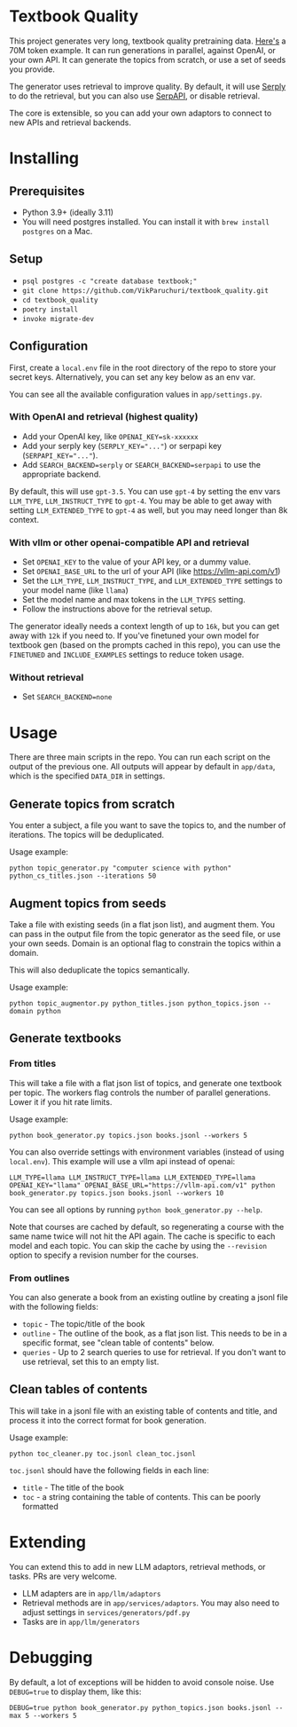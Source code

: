 # Textbook Quality

This project generates very long, textbook quality pretraining data.  [Here's](https://huggingface.co/datasets/vikp/textbook_quality_programming) a 70M token example.  It can run generations in parallel, against OpenAI, or your own API.  It can generate the topics from scratch, or use a set of seeds you provide.

The generator uses retrieval to improve quality.  By default, it will use [Serply](https://serply.io) to do the retrieval, but you can also use [SerpAPI](https://serpapi.com), or disable retrieval.

The core is extensible, so you can add your own adaptors to connect to new APIs and retrieval backends.

# Installing

## Prerequisites

- Python 3.9+ (ideally 3.11)
- You will need postgres installed. You can install it with `brew install postgres` on a Mac.

## Setup

- `psql postgres -c "create database textbook;"`
- `git clone https://github.com/VikParuchuri/textbook_quality.git`
- `cd textbook_quality`
- `poetry install`
- `invoke migrate-dev`

## Configuration

First, create a `local.env` file in the root directory of the repo to store your secret keys.  Alternatively, you can set any key below as an env var.

You can see all the available configuration values in `app/settings.py`.

### With OpenAI and retrieval (highest quality)

- Add your OpenAI key, like `OPENAI_KEY=sk-xxxxxx`
- Add your serply key (`SERPLY_KEY="..."`) or serpapi key (`SERPAPI_KEY="..."`).
- Add `SEARCH_BACKEND=serply` or `SEARCH_BACKEND=serpapi` to use the appropriate backend.

By default, this will use `gpt-3.5`.  You can use `gpt-4` by setting the env vars `LLM_TYPE`, `LLM_INSTRUCT_TYPE` to `gpt-4`.  You may be able to get away with setting `LLM_EXTENDED_TYPE` to `gpt-4` as well, but you may need longer than 8k context.

### With vllm or other openai-compatible API and retrieval

- Set `OPENAI_KEY` to the value of your API key, or a dummy value.
- Set `OPENAI_BASE_URL` to the url of your API (like https://vllm-api.com/v1)
- Set the `LLM_TYPE`, `LLM_INSTRUCT_TYPE`, and `LLM_EXTENDED_TYPE` settings to your model name (like `llama`)
- Set the model name and max tokens in the `LLM_TYPES` setting.
- Follow the instructions above for the retrieval setup.

The generator ideally needs a context length of up to `16k`, but you can get away with `12k` if you need to.  If you've finetuned your own model for textbook gen (based on the prompts cached in this repo), you can use the `FINETUNED` and `INCLUDE_EXAMPLES` settings to reduce token usage.

### Without retrieval

- Set `SEARCH_BACKEND=none`

# Usage

There are three main scripts in the repo.  You can run each script on the output of the previous one.  All outputs will appear by default in `app/data`, which is the specified `DATA_DIR` in settings.

## Generate topics from scratch

You enter a subject, a file you want to save the topics to, and the number of iterations.  The topics will be deduplicated.

Usage example:

`python topic_generator.py "computer science with python" python_cs_titles.json --iterations 50`

## Augment topics from seeds

Take a file with existing seeds (in a flat json list), and augment them.  You can pass in the output file from the topic generator as the seed file, or use your own seeds.  Domain is an optional flag to constrain the topics within a domain.

This will also deduplicate the topics semantically.

Usage example:

`python topic_augmentor.py python_titles.json python_topics.json --domain python`

## Generate textbooks

### From titles

This will take a file with a flat json list of topics, and generate one textbook per topic.  The workers flag controls the number of parallel generations.  Lower it if you hit rate limits.

Usage example:

`python book_generator.py topics.json books.jsonl --workers 5`

You can also override settings with environment variables (instead of using `local.env`).  This example will use a vllm api instead of openai:

`LLM_TYPE=llama LLM_INSTRUCT_TYPE=llama LLM_EXTENDED_TYPE=llama OPENAI_KEY="llama" OPENAI_BASE_URL="https://vllm-api.com/v1" python book_generator.py topics.json books.jsonl --workers 10`

You can see all options by running `python book_generator.py --help`.

Note that courses are cached by default, so regenerating a course with the same name twice will not hit the API again.  The cache is specific to each model and each topic.  You can skip the cache by using the `--revision` option to specify a revision number for the courses.

### From outlines

You can also generate a book from an existing outline by creating a jsonl file with the following fields:

- `topic` - The topic/title of the book
- `outline` - The outline of the book, as a flat json list.  This needs to be in a specific format, see "clean table of contents" below.
- `queries` - Up to 2 search queries to use for retrieval.  If you don't want to use retrieval, set this to an empty list.

## Clean tables of contents

This will take in a jsonl file with an existing table of contents and title, and process it into the correct format for book generation.

Usage example:

`python toc_cleaner.py toc.jsonl clean_toc.jsonl`

`toc.jsonl` should have the following fields in each line:

- `title` - The title of the book
- `toc` - a string containing the table of contents.  This can be poorly formatted


# Extending

You can extend this to add in new LLM adaptors, retrieval methods, or tasks.  PRs are very welcome.

- LLM adapters are in `app/llm/adaptors`
- Retrieval methods are in `app/services/adaptors`.  You may also need to adjust settings in `services/generators/pdf.py`
- Tasks are in `app/llm/generators`

# Debugging

By default, a lot of exceptions will be hidden to avoid console noise.  Use `DEBUG=true` to display them, like this:

`DEBUG=true python book_generator.py python_topics.json books.jsonl --max 5 --workers 5`